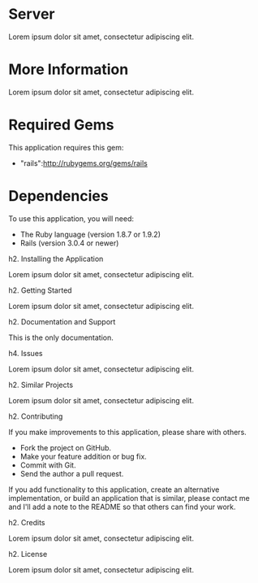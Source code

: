Server
======
Lorem ipsum dolor sit amet, consectetur adipiscing elit.

More Information
================
Lorem ipsum dolor sit amet, consectetur adipiscing elit.

Required Gems
=============
This application requires this gem:

* "rails":http://rubygems.org/gems/rails

Dependencies
================
To use this application, you will need:

* The Ruby language (version 1.8.7 or 1.9.2)
* Rails (version 3.0.4 or newer)

h2. Installing the Application

Lorem ipsum dolor sit amet, consectetur adipiscing elit.

h2. Getting Started

Lorem ipsum dolor sit amet, consectetur adipiscing elit.

h2. Documentation and Support

This is the only documentation.

h4. Issues

Lorem ipsum dolor sit amet, consectetur adipiscing elit.

h2. Similar Projects

Lorem ipsum dolor sit amet, consectetur adipiscing elit.

h2. Contributing

If you make improvements to this application, please share with others.

* Fork the project on GitHub.
* Make your feature addition or bug fix.
* Commit with Git.
* Send the author a pull request.

If you add functionality to this application, create an alternative implementation, or build an application that is similar, please contact me and I'll add a note to the README so that others can find your work.

h2. Credits

Lorem ipsum dolor sit amet, consectetur adipiscing elit.

h2. License

Lorem ipsum dolor sit amet, consectetur adipiscing elit.